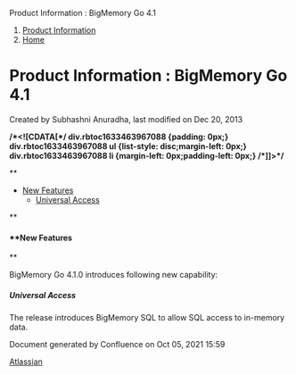 Product Information : BigMemory Go 4.1  

1.  [Product Information](index)
2.  [Home](Home)

Product Information : BigMemory Go 4.1
======================================

Created by Subhashni Anuradha, last modified on Dec 20, 2013

**/\*<!\[CDATA\[\*/ div.rbtoc1633463967088 {padding: 0px;} div.rbtoc1633463967088 ul {list-style: disc;margin-left: 0px;} div.rbtoc1633463967088 li {margin-left: 0px;padding-left: 0px;} /\*\]\]>\*/**

**

*   [New Features](#BigMemoryGo4.1-NewFeatures)
    *   [Universal Access](#BigMemoryGo4.1-UniversalAccess)

**

#### **New Features  
**

BigMemory Go 4.1.0 introduces following new capability:

##### **Universal Access**

The release introduces BigMemory SQL to allow SQL access to in-memory data.

  

Document generated by Confluence on Oct 05, 2021 15:59

[Atlassian](http://www.atlassian.com/)